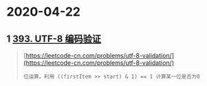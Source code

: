 # 2020-04-22

## 1 [393. UTF-8 编码验证](https://leetcode-cn.com/problems/utf-8-validation/)

> [https://leetcode-cn.com/problems/utf-8-validation/](https://leetcode-cn.com/problems/utf-8-validation/)
>
> ```
> 位运算。利用 ((firstItem >> start) & 1) == 1 计算某一位是否为0
> ```



